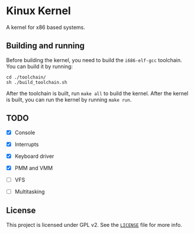 # Kinux Kernel
A kernel for x86 based systems.

## Building and running
Before building the kernel, you need to build the `i686-elf-gcc` toolchain. You can build it by running:
```
cd ./toolchain/
sh ./build_toolchain.sh
```
After the toolchain is built, run `make all` to build the kernel. After the kernel is built, you can run the kernel by running `make run`.

## TODO
- [x] Console
- [x] Interrupts
- [x] Keyboard driver
- [x] PMM and VMM
- [ ] VFS
- [ ] Multitasking


## License
This project is licensed under GPL v2. See the [`LICENSE`](LICENSE) file for more info.
